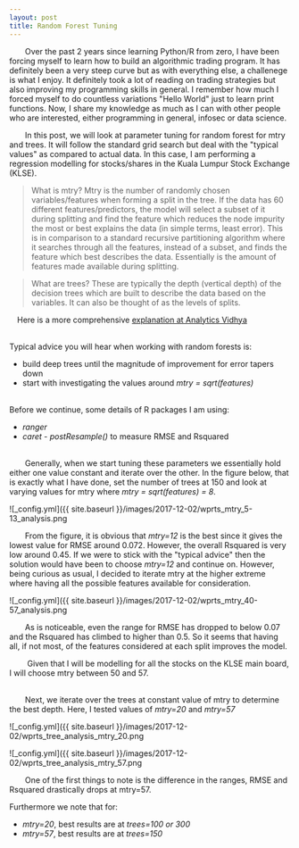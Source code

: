 ```yaml
---
layout: post
title: Random Forest Tuning
---
```


&emsp;&emsp;Over the past 2 years since learning Python/R from zero, I have been forcing myself to learn how to build an algorithmic trading program. It has definitely been a very steep curve but as with everything else, a challenege is what I enjoy. It definitely took a lot of reading on trading strategies but also improving my programming skills in general. I remember how much I forced myself to do countless variations "Hello World" just to learn print functions. Now, I share my knowledge as much as I can with other people who are interested, either programming in general, infosec or data science.      

&emsp;&emsp;In this post, we will look at parameter tuning for random forest for mtry and trees. It will follow the standard grid search but deal with the "typical values" as compared to actual data. In this case, I am performing a regression modelling for stocks/shares in the Kuala Lumpur Stock Exchange (KLSE). 

> What is mtry?
> Mtry is the number of randomly chosen variables/features when forming a split in the tree. If the data has 60 different features/predictors, the model will select a subset of it during splitting and find the feature which reduces the node impurity the most or best explains the data (in simple terms, least error). 
> This is in comparison to a standard recursive partitioning algorithm where it searches through all the features, instead of a subset, and finds the feature which best describes the data. 
> Essentially is the amount of features made available during splitting.

> What are trees?
> These are typically the depth (vertical depth) of the decision trees which are built to describe the data based on the variables. It can also be thought of as the levels of splits. 


&emsp;Here is a more comprehensive [explanation at Analytics Vidhya][1] 
<br><br>

Typical advice you will hear when working with random forests is: 
* build deep trees until the magnitude of improvement for error tapers down 
* start with investigating the values around *mtry = sqrt(features)*
<br><br>

Before we continue, some details of R packages I am using:
* *ranger*
* *caret* - *postResample()* to measure RMSE and Rsquared
<br><br>

&emsp;&emsp;Generally, when we start tuning these parameters we essentially hold either one value constant and iterate over the other. In the figure below, that is exactly what I have done, set the number of trees at 150 and look at varying values for mtry where *mtry = sqrt(features) = 8*.


![_config.yml]({{ site.baseurl }}/images/2017-12-02/wprts_mtry_5-13_analysis.png

&emsp;&emsp;From the figure, it is obvious that *mtry=12* is the best since it gives the lowest value for RMSE around 0.072. However, the overall Rsquared is very low around 0.45. If we were to stick with the "typical advice" then the solution would have been to choose *mtry=12* and continue on. However, being curious as usual, I decided to iterate mtry at the higher extreme where having all the possible features available for consideration. 

![_config.yml]({{ site.baseurl }}/images/2017-12-02/wprts_mtry_40-57_analysis.png

&emsp;&emsp;As is noticeable, even the range for RMSE has dropped to below 0.07 and the Rsquared has climbed to higher than 0.5. So it seems that having all, if not most, of the features considered at each split improves the model. 

&emsp;&emsp; Given that I will be modelling for all the stocks on the KLSE main board, I will choose mtry between 50 and 57. 
<br><br>

&emsp;&emsp;Next, we iterate over the trees at constant value of mtry to determine the best depth. Here, I tested values of *mtry=20* and *mtry=57*

![_config.yml]({{ site.baseurl }}/images/2017-12-02/wprts_tree_analysis_mtry_20.png

![_config.yml]({{ site.baseurl }}/images/2017-12-02/wprts_tree_analysis_mtry_57.png

&emsp;&emsp;One of the first things to note is the difference in the ranges, RMSE and Rsquared drastically drops at mtry=57.

Furthermore we note that for:
* *mtry=20*, best results are at *trees=100 or 300*
* *mtry=57*, best results are at *trees=150*










[1]: https://www.analyticsvidhya.com/blog/2016/04/complete-tutorial-tree-based-modeling-scratch-in-python/

